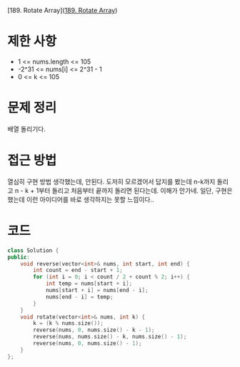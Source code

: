 [189. Rotate Array]([189. Rotate Array](https://leetcode.com/problems/rotate-array/?envType=study-plan-v2&envId=top-interview-150))
# 제한 사항
- 1 <= nums.length <= 105
-  -2^31 <= nums[i] <= 2^31 - 1
- 0 <= k <= 105
# 문제 정리
배열 돌리기다.

# 접근 방법
열심히 구현 방법 생각했는데, 안된다. 도저히 모르겠어서 답지를 봤는데 n-k까지 돌리고 n - k + 1부터 돌리고 처음부터 끝까지 돌리면 된다는데.
이해가 안가네.
일단, 구현은 했는데 이런 아이디어를 바로 생각하지는 못할 느낌이다..

# 코드
``` cpp
class Solution {  
public:  
    void reverse(vector<int>& nums, int start, int end) {  
        int count = end - start + 1;  
        for (int i = 0; i < count / 2 + count % 2; i++) {  
            int temp = nums[start + i];  
            nums[start + i] = nums[end - i];  
            nums[end - i] = temp;  
        }  
    }  
    void rotate(vector<int>& nums, int k) {  
        k = (k % nums.size());  
        reverse(nums, 0, nums.size() - k - 1);  
        reverse(nums, nums.size() - k, nums.size() - 1);  
        reverse(nums, 0, nums.size() - 1);  
    }  
};
```